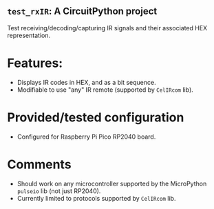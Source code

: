 ## `test_rxIR`: A CircuitPython project
Test receiving/decoding/capturing IR signals and their associated HEX representation.

# Features:
- Displays IR codes in HEX, and as a bit sequence.
- Modifiable to use "any" IR remote (supported by `CelIRcom` lib).

# Provided/tested configuration
- Configured for Raspberry Pi Pico RP2040 board.

# Comments
- Should work on any microcontroller supported by the MicroPython `pulseio` lib (not just RP2040).
- Currently limited to protocols supported by `CelIRcom` lib.